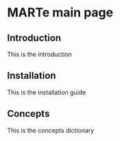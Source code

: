 MARTe main page
===============

Introduction
------------

This is the introduction

Installation
------------

This is the installation guide

Concepts
--------

This is the concepts dictionary